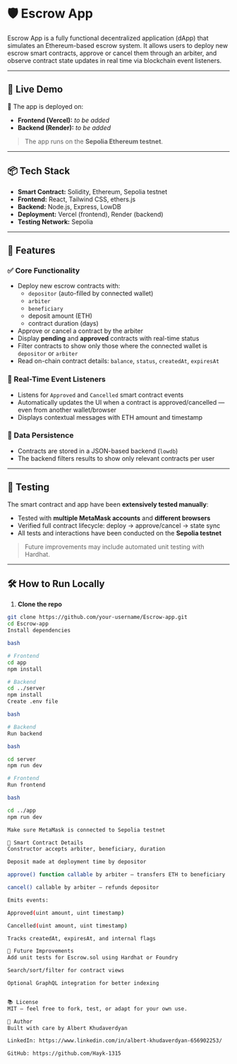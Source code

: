 # 🛡️ Escrow App

Escrow App is a fully functional decentralized application (dApp) that simulates an Ethereum-based escrow system. It allows users to deploy new escrow smart contracts, approve or cancel them through an arbiter, and observe contract state updates in real time via blockchain event listeners.

---

## 🚀 Live Demo

🔗 The app is deployed on:
- **Frontend (Vercel):** _to be added_
- **Backend (Render):** _to be added_

> The app runs on the **Sepolia Ethereum testnet**.

---

## 📦 Tech Stack

- **Smart Contract:** Solidity, Ethereum, Sepolia testnet  
- **Frontend:** React, Tailwind CSS, ethers.js  
- **Backend:** Node.js, Express, LowDB  
- **Deployment:** Vercel (frontend), Render (backend)  
- **Testing Network:** Sepolia  

---

## 🧠 Features

### ✅ Core Functionality
- Deploy new escrow contracts with:
  - `depositor` (auto-filled by connected wallet)
  - `arbiter`
  - `beneficiary`
  - deposit amount (ETH)
  - contract duration (days)
- Approve or cancel a contract by the arbiter
- Display **pending** and **approved** contracts with real-time status
- Filter contracts to show only those where the connected wallet is `depositor` or `arbiter`
- Read on-chain contract details: `balance`, `status`, `createdAt`, `expiresAt`

### 🔁 Real-Time Event Listeners
- Listens for `Approved` and `Cancelled` smart contract events
- Automatically updates the UI when a contract is approved/cancelled — even from another wallet/browser
- Displays contextual messages with ETH amount and timestamp

### 💾 Data Persistence
- Contracts are stored in a JSON-based backend (`lowdb`)
- The backend filters results to show only relevant contracts per user

---

## 🧪 Testing

The smart contract and app have been **extensively tested manually**:
- Tested with **multiple MetaMask accounts** and **different browsers**
- Verified full contract lifecycle: deploy → approve/cancel → state sync
- All tests and interactions have been conducted on the **Sepolia testnet**

> Future improvements may include automated unit testing with Hardhat.

---

## 🛠️ How to Run Locally

1. **Clone the repo**

```bash
git clone https://github.com/your-username/Escrow-app.git
cd Escrow-app
Install dependencies

bash

# Frontend
cd app
npm install

# Backend
cd ../server
npm install
Create .env file

bash

# Backend
Run backend

bash

cd server
npm run dev

# Frontend
Run frontend

bash

cd ../app
npm run dev

Make sure MetaMask is connected to Sepolia testnet

🧱 Smart Contract Details
Constructor accepts arbiter, beneficiary, duration

Deposit made at deployment time by depositor

approve() function callable by arbiter — transfers ETH to beneficiary

cancel() callable by arbiter — refunds depositor

Emits events:

Approved(uint amount, uint timestamp)

Cancelled(uint amount, uint timestamp)

Tracks createdAt, expiresAt, and internal flags

📌 Future Improvements
Add unit tests for Escrow.sol using Hardhat or Foundry

Search/sort/filter for contract views

Optional GraphQL integration for better indexing


📚 License
MIT – feel free to fork, test, or adapt for your own use.

👤 Author
Built with care by Albert Khudaverdyan

LinkedIn: https://www.linkedin.com/in/albert-khudaverdyan-656902253/

GitHub: https://github.com/Hayk-1315


